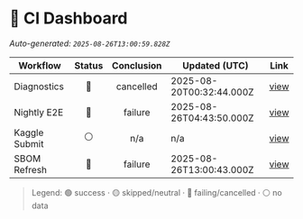 # 🚦 CI Dashboard

_Auto-generated: `2025-08-26T13:00:59.828Z`_

| Workflow | Status | Conclusion | Updated (UTC) | Link |
|---|:---:|:---:|---|---|
| Diagnostics | 🔴 | cancelled | 2025-08-20T00:32:44.000Z | [view](https://github.com/bartytime4life/ArielSensorArray/actions/runs/17085098246) |
| Nightly E2E | 🔴 | failure | 2025-08-26T04:43:50.000Z | [view](https://github.com/bartytime4life/ArielSensorArray/actions/runs/17228140376) |
| Kaggle Submit | ⚪ | n/a | n/a | [view]( ) |
| SBOM Refresh | 🔴 | failure | 2025-08-26T13:00:43.000Z | [view](https://github.com/bartytime4life/ArielSensorArray/actions/runs/17238930527) |

> Legend: 🟢 success · 🟡 skipped/neutral · 🔴 failing/cancelled · ⚪ no data